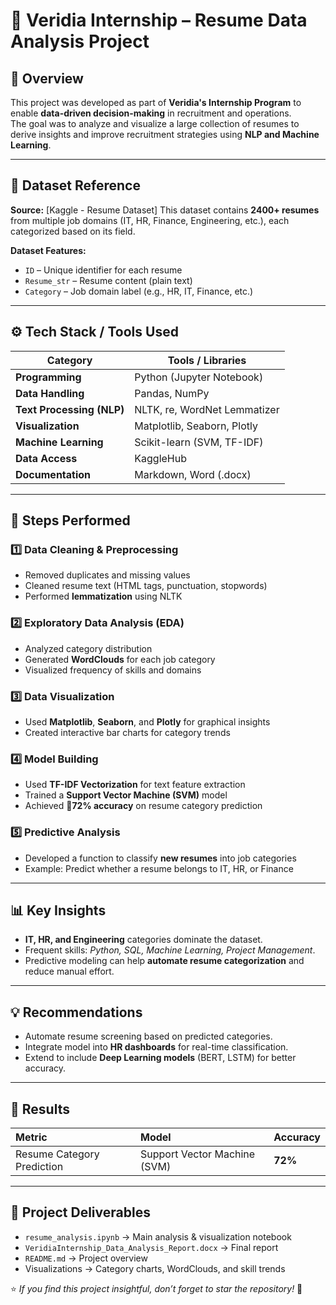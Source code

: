 # 💼 Veridia Internship – Resume Data Analysis Project

## 🧠 Overview
This project was developed as part of **Veridia's Internship Program** to enable **data-driven decision-making** in recruitment and operations.  
The goal was to analyze and visualize a large collection of resumes to derive insights and improve recruitment strategies using **NLP and Machine Learning**.

---

## 📂 Dataset Reference
**Source:** [Kaggle - Resume Dataset]
This dataset contains **2400+ resumes** from multiple job domains (IT, HR, Finance, Engineering, etc.), each categorized based on its field.

**Dataset Features:**
- `ID` – Unique identifier for each resume  
- `Resume_str` – Resume content (plain text)  
- `Category` – Job domain label (e.g., HR, IT, Finance, etc.)

---

## ⚙️ Tech Stack / Tools Used
| Category | Tools / Libraries |
|-----------|------------------|
| **Programming** | Python (Jupyter Notebook) |
| **Data Handling** | Pandas, NumPy |
| **Text Processing (NLP)** | NLTK, re, WordNet Lemmatizer |
| **Visualization** | Matplotlib, Seaborn, Plotly |
| **Machine Learning** | Scikit-learn (SVM, TF-IDF) |
| **Data Access** | KaggleHub |
| **Documentation** | Markdown, Word (.docx) |

---

## 🧩 Steps Performed

### 1️⃣ Data Cleaning & Preprocessing
- Removed duplicates and missing values  
- Cleaned resume text (HTML tags, punctuation, stopwords)  
- Performed **lemmatization** using NLTK  

### 2️⃣ Exploratory Data Analysis (EDA)
- Analyzed category distribution  
- Generated **WordClouds** for each job category  
- Visualized frequency of skills and domains  

### 3️⃣ Data Visualization
- Used **Matplotlib**, **Seaborn**, and **Plotly** for graphical insights  
- Created interactive bar charts for category trends  

### 4️⃣ Model Building
- Used **TF-IDF Vectorization** for text feature extraction  
- Trained a **Support Vector Machine (SVM)** model  
- Achieved **🔹72% accuracy** on resume category prediction  

### 5️⃣ Predictive Analysis
- Developed a function to classify **new resumes** into job categories  
- Example: Predict whether a resume belongs to IT, HR, or Finance  

---

## 📊 Key Insights
- **IT, HR, and Engineering** categories dominate the dataset.  
- Frequent skills: *Python, SQL, Machine Learning, Project Management*.  
- Predictive modeling can help **automate resume categorization** and reduce manual effort.  

---

## 💡 Recommendations
- Automate resume screening based on predicted categories.  
- Integrate model into **HR dashboards** for real-time classification.  
- Extend to include **Deep Learning models** (BERT, LSTM) for better accuracy.  

---

## 🚀 Results
| Metric | Model | Accuracy |
|:--------|:--------|:----------|
| Resume Category Prediction | Support Vector Machine (SVM) | **72%** |

---

## 🧾 Project Deliverables
- `resume_analysis.ipynb` → Main analysis & visualization notebook  
- `VeridiaInternship_Data_Analysis_Report.docx` → Final report  
- `README.md` → Project overview  
- Visualizations → Category charts, WordClouds, and skill trends  





⭐ *If you find this project insightful, don’t forget to star the repository!* 🌟
